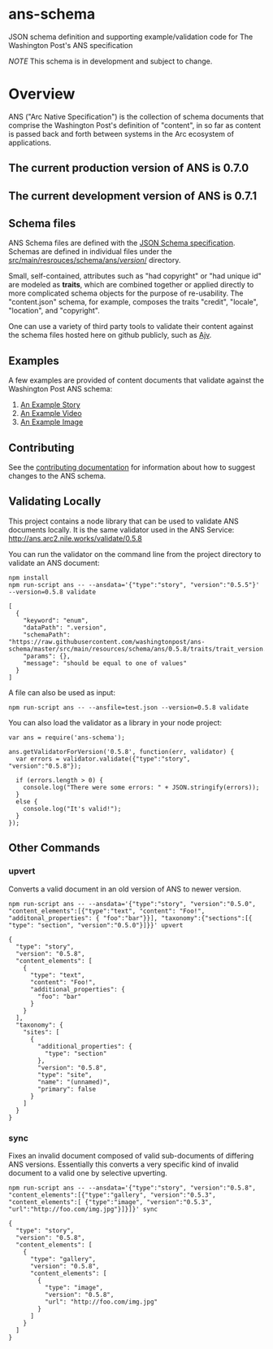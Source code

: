 # ans-schema
JSON schema definition and supporting example/validation code for The Washington Post's ANS specification

*NOTE* This schema is in development and subject to change.

# Overview
ANS ("Arc Native Specification") is the collection of schema documents that comprise the Washington Post's definition of "content", in so far as content is passed back and forth between systems in the Arc ecosystem of applications.

## The current production version of ANS is 0.7.0
## The current development version of ANS is 0.7.1

## Schema files
ANS Schema files are defined with the [JSON Schema specification](https://spacetelescope.github.io/understanding-json-schema/index.html).  Schemas are defined in individual files under the [src/main/resrouces/schema/ans/_version_/](src/main/resources/schema/ans/0.5.8/) directory.

Small, self-contained, attributes such as "had copyright" or "had unique id" are modeled as **traits**, which are combined together or applied directly to more complicated schema objects for the purpose of re-usability.  The "content.json" schema, for example, composes the traits "credit", "locale", "location", and "copyright".

One can use a variety of third party tools to validate their content against the schema files hosted here on github publicly, such as [Ajv](https://github.com/epoberezkin/ajv).


## Examples
A few examples are provided of content documents that validate against the Washington Post ANS schema:

1. [An Example Story](tests/fixtures/schema/0.5.8/story-fixture-tiny-house.json)
2. [An Example Video](tests/fixtures/schema/0.5.8/video-fixture-nationals.json)
3. [An Example Image](tests/fixtures/schema/0.5.8/image-fixture-good.json)


## Contributing

See the [contributing documentation](CONTRIBUTING.md) for information about how to suggest changes to the ANS schema.

## Validating Locally ##

This project contains a node library that can be used to validate ANS documents locally.  It is the same validator used in the ANS Service: http://ans.arc2.nile.works/validate/0.5.8

You can run the validator on the command line from the project directory to validate an ANS document:

```
npm install
npm run-script ans -- --ansdata='{"type":"story", "version":"0.5.5"}' --version=0.5.8 validate

[
  {
    "keyword": "enum",
    "dataPath": ".version",
    "schemaPath": "https://raw.githubusercontent.com/washingtonpost/ans-schema/master/src/main/resources/schema/ans/0.5.8/traits/trait_version.json/enum",
    "params": {},
    "message": "should be equal to one of values"
  }
]
```

A file can also be used as input:

```
npm run-script ans -- --ansfile=test.json --version=0.5.8 validate

```

You can also load the validator as a library in your node project:

```
var ans = require('ans-schema');

ans.getValidatorForVersion('0.5.8', function(err, validator) {
  var errors = validator.validate({"type":"story", "version":"0.5.8"});

  if (errors.length > 0) {
    console.log("There were some errors: " + JSON.stringify(errors));
  }
  else {
    console.log("It's valid!");
  }
});
```

## Other Commands ##

### upvert ###
Converts a valid document in an old version of ANS to newer version.

```
npm run-script ans -- --ansdata='{"type":"story", "version":"0.5.0", "content_elements":[{"type":"text", "content": "Foo!", "additonal_properties": { "foo":"bar"}}], "taxonomy":{"sections":[{ "type": "section", "version":"0.5.0"}]}}' upvert

{
  "type": "story",
  "version": "0.5.8",
  "content_elements": [
    {
      "type": "text",
      "content": "Foo!",
      "additional_properties": {
        "foo": "bar"
      }
    }
  ],
  "taxonomy": {
    "sites": [
      {
        "additional_properties": {
          "type": "section"
        },
        "version": "0.5.8",
        "type": "site",
        "name": "(unnamed)",
        "primary": false
      }
    ]
  }
}
```

### sync ###

Fixes an invalid document composed of valid sub-documents of differing ANS versions. Essentially this converts a very specific kind of invalid document to a valid one by selective upverting.

```
npm run-script ans -- --ansdata='{"type":"story", "version":"0.5.8", "content_elements":[{"type":"gallery", "version":"0.5.3", "content_elements":[ {"type":"image", "version":"0.5.3", "url":"http://foo.com/img.jpg"}]}]}' sync

{
  "type": "story",
  "version": "0.5.8",
  "content_elements": [
    {
      "type": "gallery",
      "version": "0.5.8",
      "content_elements": [
        {
          "type": "image",
          "version": "0.5.8",
          "url": "http://foo.com/img.jpg"
        }
      ]
    }
  ]
}
```

